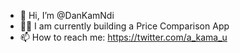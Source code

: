 - 👋 Hi, I’m @DanKamNdi
- 👨‍💻 I am currently building a Price Comparison App
- 📫 How to reach me: https://twitter.com/a_kama_u

<!---
DanKamNdi/DanKamNdi is a ✨ special ✨ repository because its `README.md` (this file) appears on your GitHub profile.
You can click the Preview link to take a look at your changes.
--->
